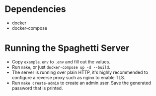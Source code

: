 # Dependencies
- docker
- docker-compose

# Running the Spaghetti Server
- Copy `example.env` to `.env` and fill out the values.
- Run `make`, or just `docker-compose up -d --build`.
- The server is running over plain HTTP, it's highly recommended to configure a reverse proxy such as nginx to enable TLS.
- Run `make create-admin` to create an admin user. Save the generated password that is printed.
